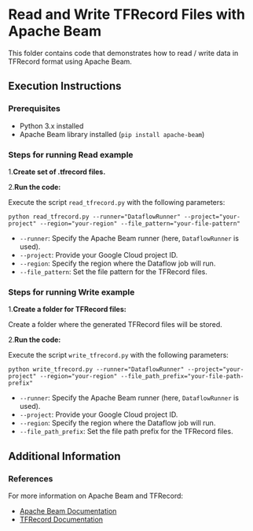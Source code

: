 # Read and Write TFRecord Files with Apache Beam

This folder contains code that demonstrates how to read / write data in TFRecord format using Apache Beam.

## Execution Instructions

### Prerequisites

- Python 3.x installed
- Apache Beam library installed (`pip install apache-beam`)

### Steps for running Read example

1.**Create set of .tfrecord files.**

2.**Run the code:**

Execute the script `read_tfrecord.py` with the following parameters:

```
python read_tfrecord.py --runner="DataflowRunner" --project="your-project" --region="your-region" --file_pattern="your-file-pattern"
```

- `--runner`: Specify the Apache Beam runner (here, `DataflowRunner` is used).
- `--project`: Provide your Google Cloud project ID.
- `--region`: Specify the region where the Dataflow job will run.
- `--file_pattern`: Set the file pattern for the TFRecord files.

### Steps for running Write example

1.**Create a folder for TFRecord files:**

Create a folder where the generated TFRecord files will be stored.

2.**Run the code:**

Execute the script `write_tfrecord.py` with the following parameters:

```
python write_tfrecord.py --runner="DataflowRunner" --project="your-project" --region="your-region" --file_path_prefix="your-file-path-prefix"
```

- `--runner`: Specify the Apache Beam runner (here, `DataflowRunner` is used).
- `--project`: Provide your Google Cloud project ID.
- `--region`: Specify the region where the Dataflow job will run.
- `--file_path_prefix`: Set the file path prefix for the TFRecord files.


## Additional Information

### References

For more information on Apache Beam and TFRecord:

- [Apache Beam Documentation](https://beam.apache.org/documentation/)
- [TFRecord Documentation](https://www.tensorflow.org/tutorials/load_data/tfrecord)